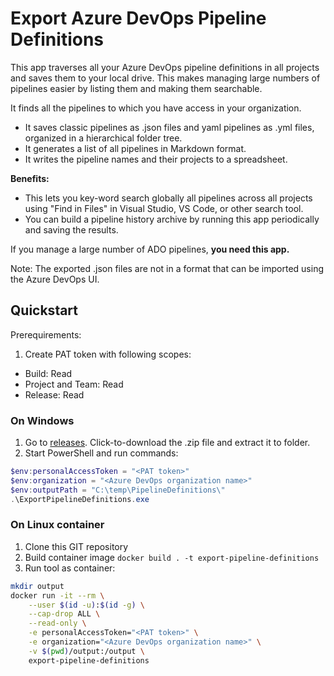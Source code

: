 # Export Azure DevOps Pipeline Definitions
This app traverses all your Azure DevOps pipeline definitions in all projects and saves them to your local drive. This makes managing large numbers of pipelines easier by listing them and making them searchable.

It finds all the pipelines to which you have access in your organization. 
- It saves classic pipelines as .json files and yaml pipelines as .yml files, organized in a hierarchical folder tree. 
- It generates a list of all pipelines in Markdown format. 
- It writes the pipeline names and their projects to a spreadsheet. 

**Benefits:** 
- This lets you key-word search globally all pipelines across all projects using "Find in Files" in Visual Studio, VS Code, or other search tool.
- You can build a pipeline history archive by running this app periodically and saving the results. 

If you manage a large number of ADO pipelines, **you need this app.**

Note: The exported .json files are not in a format that can be imported using the Azure DevOps UI.

## Quickstart
Prerequirements:
1. Create PAT token with following scopes:
* Build: Read
* Project and Team: Read
* Release: Read

### On Windows
1. Go to [releases](../../releases). Click-to-download the .zip file and extract it to folder.
2. Start PowerShell and run commands:
```powershell
$env:personalAccessToken = "<PAT token>"
$env:organization = "<Azure DevOps organization name>"
$env:outputPath = "C:\temp\PipelineDefinitions\"
.\ExportPipelineDefinitions.exe
```

### On Linux container
1. Clone this GIT repository
2. Build container image `docker build . -t export-pipeline-definitions`
3. Run tool as container:
```bash
mkdir output
docker run -it --rm \
	--user $(id -u):$(id -g) \
	--cap-drop ALL \
	--read-only \
	-e personalAccessToken="<PAT token>" \
	-e organization="<Azure DevOps organization name>" \
	-v $(pwd)/output:/output \
	export-pipeline-definitions
```
